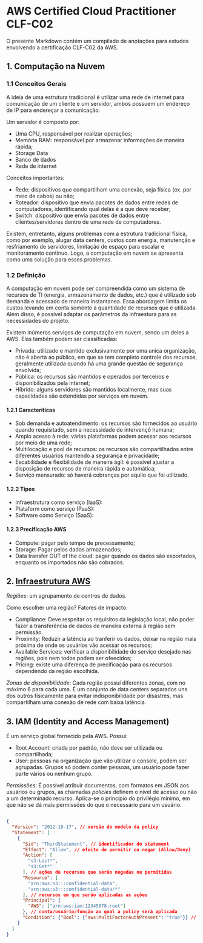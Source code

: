 # AWS Certified Cloud Practitioner CLF-C02
O presente Markdown contém um compilado de anotações para estudos envolvendo a certificação CLF-C02 da AWS.

## 1. Computação na Nuvem

### 1.1 Conceitos Gerais

A ideia de uma estrutura tradicional é utilizar uma rede de internet para comunicação de um cliente e um servidor, ambos possuem um endereço de IP para endereçar a comunicação.

Um servidor é composto por:
* Uma CPU, responsável por realizar operações;
* Memória RAM: responsável por armazenar informações de maneira rápida;
* Storage Data
* Banco de dados
* Rede de internet

Conceitos importantes:
* Rede: dispositivos que compartilham uma conexão, seja física (ex. por meio de cabos) ou não;
* Roteador: dispositivo que envia pacotes de dados entre redes de computadores, identificando qual delas é a que deve receber;
* Switch: dispositivo que envia pacotes de dados entre clientes/servidores dentro de uma rede de computadores.

Existem, entretanto, alguns problemas com a estrutura tradicional física, como por exemplo, alugar data centers, custos com energia, manutenção e resfriamento de servidores, limitação de espaço para escalar e monitoramento contínuo. Logo, a computação em nuvem se apresenta como uma solução para esses problemas.

### 1.2 Definição
A computação em nuvem pode ser compreendida como um sistema de recursos de TI (energia, armazenamento de dados, etc.) que é utilizado sob demanda e acessado de maneira instantanea. Essa abordagem limita os custos levando em conta somente a quantidade de recursos que é utilizada. Além disso, é possível adaptar os parâmetros da infraestura para as necessidades do projeto. 

Existem inúmeros serviços de computação em nuvem, sendo um deles a AWS. Elas também podem ser classificadas:
* Privada: utilizado e mantido exclusivamente por uma unica organização, não é aberta ao público, em que se tem completo controle dos recursos, geralmente utilizada quando há uma grande questão de segurança envolvida;
* Pública: os recursos são mantidos e operados por terceiros e disponibilizados pela internet;
* Híbrido: alguns servidores são mantidos localmente, mas suas capacidades são extendidas por serviços em nuvem.

#### 1.2.1 Caracteríticas

* Sob demanda e autoatendimento: os recursos são fornecidos ao usuário quando requisitado, sem a necessidade de intervençõ humana;
* Amplo acesso à rede: várias plataformas podem acessar aos recursos por meio de uma rede;
* Multilocação e pool de recursos: os recursos são compartilhados entre diferentes usuários mantendo a segurança e privacidade;
* Escabilidade e flexibilidade de maneira ágil: é possível ajustar a disposição de recursos de maneira rápida e automática;
* Serviço mensurado: só haverá cobranças por aquilo que foi utilizado.

#### 1.2.2 Tipos

* Infraestrutura como serviço (IaaS):
* Plataform como serviço (PaaS):
* Software como Serviço (SaaS): 

#### 1.2.3 Precificação AWS
* Compute: pagar pelo tempo de precessamento;
* Storage: Pagar pelos dados armazenados;
* Data transfer OUT of the cloud: pagar quando os dados são exportados, enquanto os importados não são cobrados.


## 2. [Infraestrutura AWS](https://aws.amazon.com/pt/about-aws/global-infrastructure/)
*Regiões*: um agrupamento de centros de dados.

Como escolher uma região? Fatores de impacto:
* Compliance: Deve respeitar os requisitos da legislação local, não poder fazer a transferência de dados de maneira externa à região sem permissão.
* Proximity: Reduzir a latência ao tranferir os dados, deixar na região mais próxima de onde os usuários vão acessar os recursos;
* Available Services: verificar a disponibilidade do serviço desejado nas regiões, pois nem todos podem ser ofeecidos;
* Pricing: existe uma diferença de precificação para os recursos dependendo da região escolhida.

*Zonas de disponibilidade*: Cada região possuí diferentes zonas, com no máximo 6 para cada uma. É um conjunto de data centers separados uns dos outros fisicamente para evitar indisponibilidade por disastres, mas compartilham uma conexão de rede com baixa latência.

## 3. IAM (Identity and Access Management)
É um serviço global fornecido pela AWS. Possuí:
* Root Account: criada por padrão, não deve ser utilizada ou compartilhada;
* User: pessoas na organização que vão utilizar o console, podem ser agrupadas. Grupos só podem conter pessoas, um usuário pode fazer parte vários ou nenhum grupo.

*Permissões*: É possível atribuir documentos, com formatos em JSON aos usuários ou grupos, as chamadas _policies_ definem o nível de acesso ou não a um determinado recurso. Aplica-se o princípio do privilégio mínimo, em que não se dá mais permissões do que o necessário para um usuário.

```json

{
  "Version": "2012-10-17", // versão do modelo da policy
  "Statement": [
    {
      "Sid": "ThirdStatement", // identificador do statement
      "Effect": "Allow", // efeito de permitir ou negar (Allow/Deny)
      "Action": [
        "s3:List*",
        "s3:Get*"
      ], // ações de recursos que serão negadas ou permitidas 
      "Resource": [
        "arn:aws:s3:::confidential-data",
        "arn:aws:s3:::confidential-data/*"
      ], // recursos em que serão aplicadas as ações
      "Principal": {
        "AWS": ["arn:aws:iam:12345678:root"]
      }, // conta/usuário/função ao qual a policy será aplicada
      "Condition": {"Bool": {"aws:MultiFactorAuthPresent": "true"}} // condições para se aplicar a policy
    }
  ]
}

```



